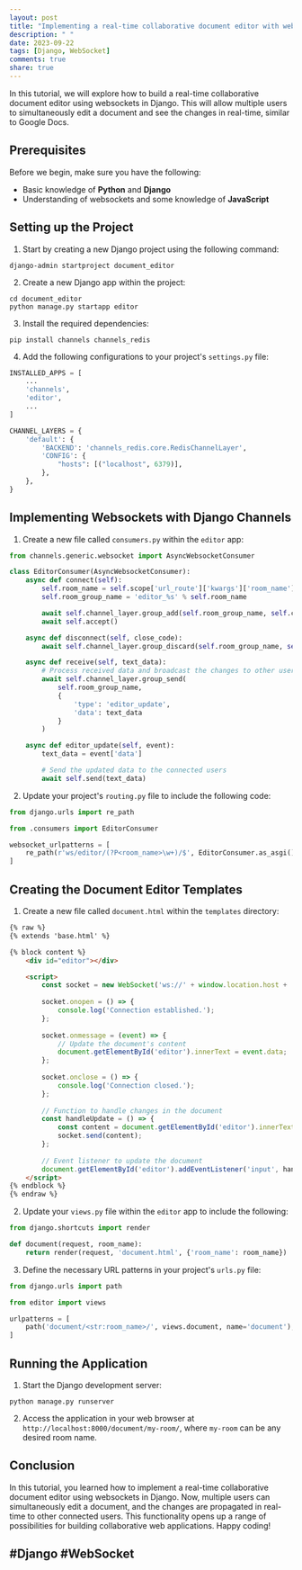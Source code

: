 ```yaml
---
layout: post
title: "Implementing a real-time collaborative document editor with websockets in Django"
description: " "
date: 2023-09-22
tags: [Django, WebSocket]
comments: true
share: true
---
```


In this tutorial, we will explore how to build a real-time collaborative document editor using websockets in Django. This will allow multiple users to simultaneously edit a document and see the changes in real-time, similar to Google Docs.

## Prerequisites
Before we begin, make sure you have the following:
- Basic knowledge of **Python** and **Django**
- Understanding of websockets and some knowledge of **JavaScript**

## Setting up the Project
1. Start by creating a new Django project using the following command:

```
django-admin startproject document_editor
```

2. Create a new Django app within the project:

```
cd document_editor
python manage.py startapp editor
```

3. Install the required dependencies:

```
pip install channels channels_redis
```

4. Add the following configurations to your project's `settings.py` file:

```python
INSTALLED_APPS = [
    ...
    'channels',
    'editor',
    ...
]

CHANNEL_LAYERS = {
    'default': {
        'BACKEND': 'channels_redis.core.RedisChannelLayer',
        'CONFIG': {
            "hosts": [("localhost", 6379)],
        },
    },
}
```

## Implementing Websockets with Django Channels
1. Create a new file called `consumers.py` within the `editor` app:

```python
from channels.generic.websocket import AsyncWebsocketConsumer

class EditorConsumer(AsyncWebsocketConsumer):
    async def connect(self):
        self.room_name = self.scope['url_route']['kwargs']['room_name']
        self.room_group_name = 'editor_%s' % self.room_name

        await self.channel_layer.group_add(self.room_group_name, self.channel_name)
        await self.accept()

    async def disconnect(self, close_code):
        await self.channel_layer.group_discard(self.room_group_name, self.channel_name)

    async def receive(self, text_data):
        # Process received data and broadcast the changes to other users
        await self.channel_layer.group_send(
            self.room_group_name,
            {
                'type': 'editor_update',
                'data': text_data
            }
        )

    async def editor_update(self, event):
        text_data = event['data']

        # Send the updated data to the connected users
        await self.send(text_data)
```

2. Update your project's `routing.py` file to include the following code:

```python
from django.urls import re_path

from .consumers import EditorConsumer

websocket_urlpatterns = [
    re_path(r'ws/editor/(?P<room_name>\w+)/$', EditorConsumer.as_asgi()),
]
```

## Creating the Document Editor Templates
1. Create a new file called `document.html` within the `templates` directory:

```html
{% raw %}
{% extends 'base.html' %}

{% block content %}
    <div id="editor"></div>

    <script>
        const socket = new WebSocket('ws://' + window.location.host + '/ws/editor/{{ room_name }}/');
        
        socket.onopen = () => {
            console.log('Connection established.');
        };
        
        socket.onmessage = (event) => {
            // Update the document's content
            document.getElementById('editor').innerText = event.data;
        };
        
        socket.onclose = () => {
            console.log('Connection closed.');
        };
        
        // Function to handle changes in the document
        const handleUpdate = () => {
            const content = document.getElementById('editor').innerText;
            socket.send(content);
        };
        
        // Event listener to update the document
        document.getElementById('editor').addEventListener('input', handleUpdate);
    </script>
{% endblock %}
{% endraw %}
```

2. Update your `views.py` file within the `editor` app to include the following:

```python
from django.shortcuts import render

def document(request, room_name):
    return render(request, 'document.html', {'room_name': room_name})
```

3. Define the necessary URL patterns in your project's `urls.py` file:

```python
from django.urls import path

from editor import views

urlpatterns = [
    path('document/<str:room_name>/', views.document, name='document'),
]
```

## Running the Application
1. Start the Django development server:

```
python manage.py runserver
```

2. Access the application in your web browser at `http://localhost:8000/document/my-room/`, where `my-room` can be any desired room name.

## Conclusion
In this tutorial, you learned how to implement a real-time collaborative document editor using websockets in Django. Now, multiple users can simultaneously edit a document, and the changes are propagated in real-time to other connected users. This functionality opens up a range of possibilities for building collaborative web applications. Happy coding!

## #Django #WebSocket